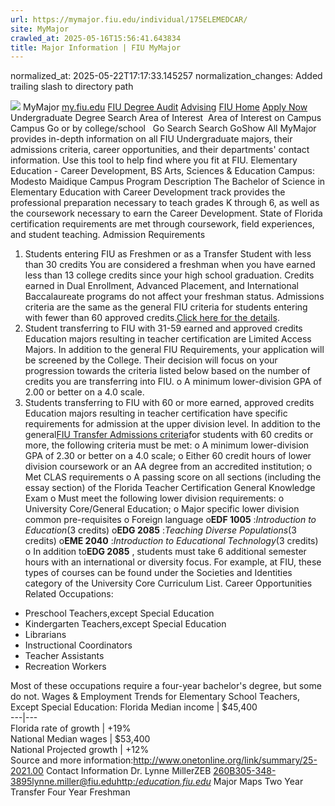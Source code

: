 ```yaml
---
url: https://mymajor.fiu.edu/individual/175ELEMEDCAR/
site: MyMajor
crawled_at: 2025-05-16T15:56:41.643834
title: Major Information | FIU MyMajor
---
```

normalized_at: 2025-05-22T17:17:33.145257
normalization_changes: Added trailing slash to directory path

![](https://mymajor.fiu.edu/assets/logo-T4VPR2BI.png)
MyMajor
[my.fiu.edu](https://my.fiu.edu/)
[FIU Degree Audit](https://dasa.fiu.edu/all-departments/advising/panther-success-hub/panther-degree-audit/)
[Advising](https://advising.fiu.edu)
[FIU Home](https://www.fiu.edu/)
[Apply Now](https://admissions.fiu.edu/)
Undergraduate Degree Search
Area of Interest
​
Area of Interest
on
Campus
​
Campus
Go
or by college/school
​
​
Go
Search
Search
GoShow All
MyMajor provides in-depth information on all FIU Undergraduate majors, their admissions criteria, career opportunities, and their departments' contact information. Use this tool to help find where you fit at FIU.
Elementary Education - Career Development,
BS
Arts, Sciences & Education
Campus:
Modesto Maidique Campus
Program Description
The Bachelor of Science in Elementary Education with Career Development track provides the professional preparation necessary to teach grades K through 6, as well as the coursework necessary to earn the Career Development. State of Florida certification requirements are met through coursework, field experiences, and student teaching.
Admission Requirements
1. Students entering FIU as Freshmen or as a Transfer Student with less than 30 credits
You are considered a freshman when you have earned less than 13 college credits since your high school graduation. Credits earned in Dual Enrollment, Advanced Placement, and International Baccalaureate programs do not affect your freshman status.
Admissions criteria are the same as the general FIU criteria for students entering with fewer than 60 approved credits.[Click here for the details](http://admissions.fiu.edu/apply/freshman/).
2. Student transferring to FIU with 31-59 earned and approved credits
Education majors resulting in teacher certification are Limited Access Majors. In addition to the general FIU Requirements, your application will be screened by the College. Their decision will focus on your progression towards the criteria listed below based on the number of credits you are transferring into FIU.
o A minimum lower-division GPA of 2.00 or better on a 4.0 scale.
3. Students transferring to FIU with 60 or more earned, approved credits
Education majors resulting in teacher certification have specific requirements for admission at the upper division level. In addition to the general[FIU Transfer Admissions criteria](http://admissions.fiu.edu/apply/transfer/)for students with 60 credits or more, the following criteria must be met:
o A minimum lower-division GPA of 2.30 or better on a 4.0 scale;
o Either 60 credit hours of lower division coursework or an AA degree from an accredited institution;
o Met CLAS requirements
o A passing score on all sections (including the essay section) of the Florida Teacher Certification General Knowledge Exam
o Must meet the following lower division requirements:
o University Core/General Education;
o Major specific lower division common pre-requisites
o Foreign language
o**EDF 1005** :_Introduction to Education_(3 credits)
o**EDG 2085** :_Teaching Diverse Populations_(3 credits)
o**EME 2040** :_Introduction to Educational Technology_(3 credits)
o In addition to**EDG 2085** , students must take 6 additional semester hours with an international or diversity focus. For example, at FIU, these types of courses can be found under the Societies and Identities category of the University Core Curriculum List.
Career Opportunities
Related Occupations:
  * Preschool Teachers,except Special Education
  * Kindergarten Teachers,except Special Education
  * Librarians
  * Instructional Coordinators
  * Teacher Assistants
  * Recreation Workers


Most of these occupations require a four-year bachelor's degree, but some do not.
Wages & Employment Trends for Elementary School Teachers, Except Special Education:
Florida Median income | $45,400  
---|---  
Florida rate of growth | +19%  
National Median wages | $53,400  
National Projected growth | +12%  
Source and more information:<http://www.onetonline.org/link/summary/25-2021.00>
Contact Information
Dr. Lynne MillerZEB 260B305-348-3895lynne.miller@fiu.edu[http:/_education.fiu.edu_](http://education.fiu.edu/)
Major Maps
Two Year Transfer
Four Year Freshman
